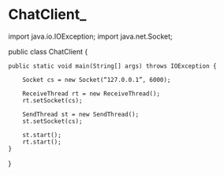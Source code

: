 # ChatClient_
import java.io.IOException;
import java.net.Socket;

public class ChatClient {

    public static void main(String[] args) throws IOException {

        Socket cs = new Socket(“127.0.0.1”, 6000);

        ReceiveThread rt = new ReceiveThread();
        rt.setSocket(cs);

        SendThread st = new SendThread();
        st.setSocket(cs);

        st.start();
        rt.start();
    }
}

